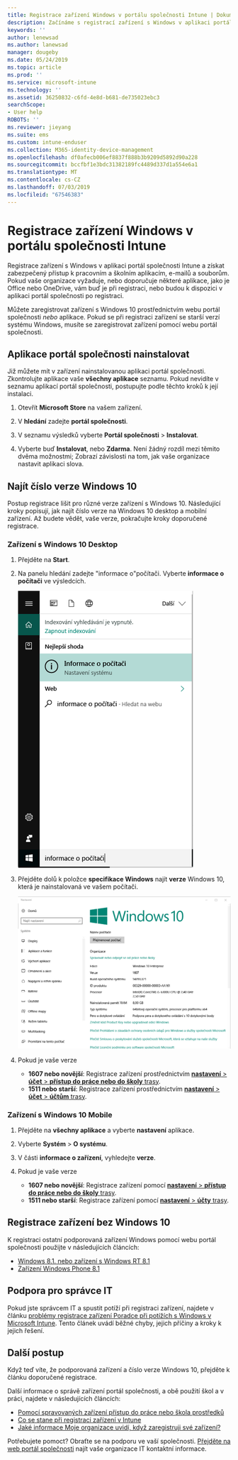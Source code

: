 ```yaml
---
title: Registrace zařízení Windows v portálu společnosti Intune | Dokumentace Microsoftu
description: Začínáme s registrací zařízení s Windows v aplikaci portál společnosti
keywords: ''
author: lenewsad
ms.author: lanewsad
manager: dougeby
ms.date: 05/24/2019
ms.topic: article
ms.prod: ''
ms.service: microsoft-intune
ms.technology: ''
ms.assetid: 36250832-c6fd-4e8d-b681-de735023ebc3
searchScope:
- User help
ROBOTS: ''
ms.reviewer: jieyang
ms.suite: ems
ms.custom: intune-enduser
ms.collection: M365-identity-device-management
ms.openlocfilehash: df0afecb006ef8837f888b3b9209d5892d90a228
ms.sourcegitcommit: bccfbf1e3bdc31382189fc4489d337d1a554e6a1
ms.translationtype: MT
ms.contentlocale: cs-CZ
ms.lasthandoff: 07/03/2019
ms.locfileid: "67546383"
---
```

# <a name="windows-device-enrollment-in-intune-company-portal"></a>Registrace zařízení Windows v portálu společnosti Intune  

Registrace zařízení s Windows v aplikaci portál společnosti Intune a získat zabezpečený přístup k pracovním a školním aplikacím, e-mailů a souborům. Pokud vaše organizace vyžaduje, nebo doporučuje některé aplikace, jako je Office nebo OneDrive, vám buď je při registraci, nebo budou k dispozici v aplikaci portál společnosti po registraci.  

Můžete zaregistrovat zařízení s Windows 10 prostřednictvím webu portál společnosti *nebo* aplikace. Pokud se při registraci zařízení se starší verzí systému Windows, musíte se zaregistrovat zařízení pomocí webu portál společnosti.  

## <a name="install-company-portal-app"></a>Aplikace portál společnosti nainstalovat  
Již můžete mít v zařízení nainstalovanou aplikaci portál společnosti. Zkontrolujte aplikace vaše __všechny aplikace__ seznamu.  Pokud nevidíte v seznamu aplikací portál společnosti, postupujte podle těchto kroků k její instalaci.  

1. Otevřít **Microsoft Store** na vašem zařízení.

2. V **hledání** zadejte **portál společnosti**.

3. V seznamu výsledků vyberte **Portál společnosti** > **Instalovat**.

4. Vyberte buď **Instalovat**, nebo **Zdarma**. Není žádný rozdíl mezi těmito dvěma možnostmi; Zobrazí závislosti na tom, jak vaše organizace nastavit aplikaci slova.  

## <a name="find-windows-10-version-number"></a>Najít číslo verze Windows 10  
Postup registrace lišit pro různé verze zařízení s Windows 10. Následující kroky popisují, jak najít číslo verze na Windows 10 desktop a mobilní zařízení. Až budete vědět, vaše verze, pokračujte kroky doporučené registrace.  

### <a name="windows-10-desktop-devices"></a>Zařízení s Windows 10 Desktop  

1. Přejděte na **Start**.

2. Na panelu hledání zadejte "informace o"počítači. Vyberte __informace o počítači__ ve výsledcích.  


   ![nastavení vyhledávání pro informace o počítači](media/searching_for_about_your_pc.png)  

3. Přejděte dolů k položce **specifikace Windows** najít **verze** Windows 10, která je nainstalovaná ve vašem počítači.  


   ![Windows 10 Desktop – Informace o počítači](media/settings_about_pc.png)  

4. Pokud je vaše verze  

    * __1607 nebo novější__: Registrace zařízení prostřednictvím [ **nastavení** > **účet** > **přístup do práce nebo do školy** trasy](enroll-windows-10-device.md#enroll-windows-10-version-1607-and-later-device).   
    * __1511 nebo starší__: Registrace zařízení prostřednictvím [ **nastavení** > **účet** > **účtům** trasy](enroll-windows-10-device.md#enroll-windows-10-version-1511-and-earlier-device).  

### <a name="windows-10-mobile-devices"></a>Zařízení s Windows 10 Mobile

1. Přejděte na __všechny aplikace__ a vyberte __nastavení__ aplikace.
2. Vyberte __Systém__ > __O systému__.
3. V části __informace o zařízení__, vyhledejte __verze__.  
4. Pokud je vaše verze  

    * __1607 nebo novější__: Registrace zařízení pomocí [ **nastavení** > **přístup do práce nebo do školy** trasy](enroll-windows-10-device.md#enroll-windows-10-version-1607-and-later-device).   
    * __1511 nebo starší__: Registrace zařízení pomocí [ **nastavení** > **účty** trasy](enroll-windows-10-device.md#enroll-windows-10-version-1511-and-earlier-device).  

## <a name="enroll-non-windows-10-devices"></a>Registrace zařízení bez Windows 10  
K registraci ostatní podporovaná zařízení Windows pomocí webu portál společnosti použijte v následujících článcích:   
* [Windows 8.1. nebo zařízení s Windows RT 8.1](enroll-your-W81-or-rt81-windows.md)  
* [Zařízení Windows Phone 8.1](enroll-your-wp81-windows.md)    

## <a name="it-administrator-support"></a>Podpora pro správce IT  
Pokud jste správcem IT a spustit potíží při registraci zařízení, najdete v článku [problémy registrace zařízení Poradce při potížích s Windows v Microsoft Intune](https://support.microsoft.com/help/4469913). Tento článek uvádí běžné chyby, jejich příčiny a kroky k jejich řešení.  

## <a name="next-steps"></a>Další postup  
Když teď víte, že podporovaná zařízení a číslo verze Windows 10, přejděte k článku doporučené registrace.  
 
Další informace o správě zařízení portál společnosti, a obě použití škol a v práci, najdete v následujících článcích:  
* [Pomocí spravovaných zařízení přístup do práce nebo škola prostředků](use-managed-devices-to-get-work-done.md)  
* [Co se stane při registraci zařízení v Intune](what-happens-if-you-install-the-company-portal-app-and-enroll-your-device-in-intune-windows.md)  
* [Jaké informace Moje organizace uvidí, když zaregistruji své zařízení?](what-info-can-your-company-see-when-you-enroll-your-device-in-intune.md)  

Potřebujete pomoct? Obraťte se na podporu ve vaší společnosti. [Přejděte na web portál společnosti](https://go.microsoft.com/fwlink/?linkid=2010980) najít vaše organizace IT kontaktní informace.  
